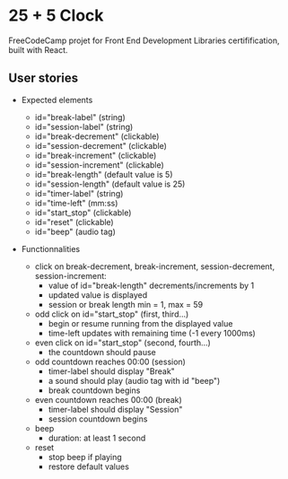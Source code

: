 # 25 + 5 Clock

FreeCodeCamp projet for Front End Development Libraries certifification, built with React.

## User stories

- Expected elements
  - id="break-label" (string)
  - id="session-label" (string)
  - id="break-decrement" (clickable)
  - id="session-decrement" (clickable)
  - id="break-increment" (clickable)
  - id="session-increment" (clickable)
  - id="break-length" (default value is 5)
  - id="session-length" (default value is 25)
  - id="timer-label" (string)
  - id="time-left" (mm:ss)
  - id="start_stop" (clickable)
  - id="reset" (clickable)
  - id="beep" (audio tag)

- Functionnalities
  - click on break-decrement, break-increment, session-decrement, session-increment:
    - value of id="break-length" decrements/increments by 1
    - updated value is displayed
    - session or break length min = 1, max = 59
  - odd click on id="start_stop" (first, third...)
    - begin or resume running from the displayed value
    - time-left updates with remaining time (-1 every 1000ms)
  - even click on id="start_stop" (second, fourth...)
    - the countdown should pause
  - odd countdown reaches 00:00 (session)
    - timer-label should display "Break"
    - a sound should play (audio tag with id "beep")
    - break countdown begins
  - even countdown reaches 00:00 (break)
    - timer-label should display "Session"
    - session countdown begins
  - beep 
    - duration: at least 1 second
  - reset
    - stop beep if playing
    - restore default values